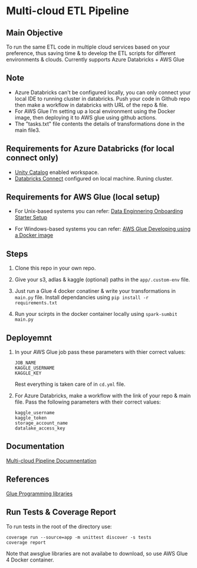 # Multi-cloud ETL Pipeline

## Main Objective

To run the same ETL code in multiple cloud services based on your preference, thus saving time & to develop the ETL scripts for different environments & clouds. Currently supports Azure Databricks + AWS Glue

## Note

- Azure Databricks can't be configured locally, you can only connect your local IDE to running cluster in databricks. Push your code in Github repo then make a workflow in databricks with URL of the repo & file.
- For AWS Glue I'm setting up a local environment using the Docker image, then deploying it to AWS glue using github actions.
- The "tasks.txt" file contents the details of transformations done in the main file3.

## Requirements for Azure Databricks (for local connect only)
- [Unity Catalog](https://learn.microsoft.com/en-us/azure/databricks/data-governance/unity-catalog/enable-workspaces) enabled workspace.
- [Databricks Connect](https://learn.microsoft.com/en-us/azure/databricks/dev-tools/databricks-connect/python/install) configured on local machine. Runing cluster.

## Requirements for AWS Glue (local setup)

- For Unix-based systems you can refer: [Data Enginnering Onboarding Starter Setup](https://github.com/wednesday-solutions/Data-Engineering-Onboarding-Starter#setup)

- For Windows-based systems you can refer: [AWS Glue Developing using a Docker image](https://docs.aws.amazon.com/glue/latest/dg/aws-glue-programming-etl-libraries.html#develop-local-docker-image)

## Steps

1. Clone this repo in your own repo.

2. Give your s3, adlas & kaggle (optional) paths in the ```app/.custom-env``` file.

3. Just run a Glue 4 docker conatiner & write your transformations in ```main.py``` file. Install dependancies using ```pip install -r requirements.txt```

4. Run your scirpts in the docker container locally using ```spark-sumbit main.py```

## Deployemnt

1. In your AWS Glue job pass these parameters with thier correct values: 
    ```
    JOB_NAME
    KAGGLE_USERNAME
    KAGGLE_KEY
    ```
    Rest everything is taken care of in ```cd.yml``` file.

2. For Azure Databricks, make a workflow with the link of your repo & main file. Pass the following parameters with their correct values:

    ```
    kaggle_username
    kaggle_token
    storage_account_name
    datalake_access_key
    ```

## Documentation

[Multi-cloud Pipeline Documnentation](https://docs.google.com/document/d/1npCpT_FIpw7ZuxAzQrEH3IsPKCDt7behmF-6VjrSFoQ/edit?usp=sharing)

## References

[Glue Programming libraries](https://docs.aws.amazon.com/glue/latest/dg/aws-glue-programming-python-libraries.html)

## Run Tests & Coverage Report

To run tests in the root of the directory use:

    coverage run --source=app -m unittest discover -s tests
    coverage report

Note that awsglue libraries are not availabe to download, so use AWS Glue 4 Docker container.
